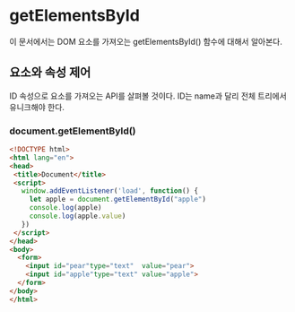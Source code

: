 # getElementsById

이 문서에서는 DOM 요소를 가져오는 getElementsById() 함수에 대해서 알아본다.

## 요소와 속성 제어

ID 속성으로 요소를 가져오는 API를 살펴볼 것이다. ID는 name과 달리 전체 트리에서 유니크해야 한다.

### document.getElementById()

```html
<!DOCTYPE html>
<html lang="en">
<head>
 <title>Document</title>
 <script>
   window.addEventListener('load', function() {
     let apple = document.getElementById("apple")
     console.log(apple)
     console.log(apple.value)
   })
 </script>
</head>
<body>
  <form>
    <input id="pear"type="text"  value="pear">
    <input id="apple"type="text" value="apple">
  </form>
</body>
</html>
```
